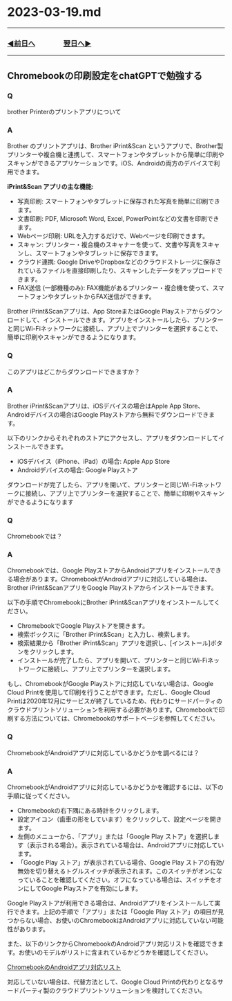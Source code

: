 

# 2023-03-19.md

---
### [◀️前日へ](https://github.com/yuasys/chatty-journal/blob/main/2023/03/2023-03-18.md)&emsp;&emsp;&emsp;&emsp;[翌日へ▶️](https://github.com/yuasys/chatty-journal/blob/main/2023/03/2023-03-20.md)

---

## Chromebookの印刷設定をchatGPTで勉強する

### Q 
brother Printerのプリントアプリについて

### A
Brother のプリントアプリは、Brother iPrint&Scan というアプリで、Brother製プリンターや複合機と連携して、スマートフォンやタブレットから簡単に印刷やスキャンができるアプリケーションです。iOS、Androidの両方のデバイスで利用できます。

**iPrint&Scan アプリの主な機能:**

- 写真印刷: スマートフォンやタブレットに保存された写真を簡単に印刷できます。
- 文書印刷: PDF, Microsoft Word, Excel, PowerPointなどの文書を印刷できます。
- Webページ印刷: URLを入力するだけで、Webページを印刷できます。
- スキャン: プリンター・複合機のスキャナーを使って、文書や写真をスキャンし、スマートフォンやタブレットに保存できます。
- クラウド連携: Google DriveやDropboxなどのクラウドストレージに保存されているファイルを直接印刷したり、スキャンしたデータをアップロードできます。
- FAX送信 (一部機種のみ): FAX機能があるプリンター・複合機を使って、スマートフォンやタブレットからFAX送信ができます。

Brother iPrint&Scanアプリは、App StoreまたはGoogle Playストアからダウンロードして、インストールできます。アプリをインストールしたら、プリンターと同じWi-Fiネットワークに接続し、アプリ上でプリンターを選択することで、簡単に印刷やスキャンができるようになります。

### Q
このアプリはどこからダウンロードできますか？

### A
Brother iPrint&Scanアプリは、iOSデバイスの場合はApple App Store、Androidデバイスの場合はGoogle Playストアから無料でダウンロードできます。

以下のリンクからそれぞれのストアにアクセスし、アプリをダウンロードしてインストールできます。

- iOSデバイス（iPhone、iPad）の場合: Apple App Store
- Androidデバイスの場合: Google Playストア

ダウンロードが完了したら、アプリを開いて、プリンターと同じWi-Fiネットワークに接続し、アプリ上でプリンターを選択することで、簡単に印刷やスキャンができるようになります

### Q
Chromebookでは？

### A
Chromebookでは、Google PlayストアからAndroidアプリをインストールできる場合があります。ChromebookがAndroidアプリに対応している場合は、Brother iPrint&ScanアプリをGoogle Playストアからインストールできます。

以下の手順でChromebookにBrother iPrint&Scanアプリをインストールしてください。

- ChromebookでGoogle Playストアを開きます。
- 検索ボックスに「Brother iPrint&Scan」と入力し、検索します。
- 検索結果から「Brother iPrint&Scan」アプリを選択し、[インストール]ボタンをクリックします。
- インストールが完了したら、アプリを開いて、プリンターと同じWi-Fiネットワークに接続し、アプリ上でプリンターを選択します。

もし、ChromebookがGoogle Playストアに対応していない場合は、Google Cloud Printを使用して印刷を行うことができます。ただし、Google Cloud Printは2020年12月にサービスが終了しているため、代わりにサードパーティのクラウドプリントソリューションを利用する必要があります。Chromebookで印刷する方法については、Chromebookのサポートページを参照してください。

### Q
ChromebookがAndroidアプリに対応しているかどうかを調べるには？

### A
ChromebookがAndroidアプリに対応しているかどうかを確認するには、以下の手順に従ってください。

- Chromebookの右下隅にある時計をクリックします。
- 設定アイコン（歯車の形をしています）をクリックして、設定ページを開きます。
- 左側のメニューから、「アプリ」または「Google Play ストア」を選択します（表示される場合）。表示されている場合は、Androidアプリに対応しています。
- 「Google Play ストア」が表示されている場合、Google Play ストアの有効/無効を切り替えるトグルスイッチが表示されます。このスイッチがオンになっていることを確認してください。オフになっている場合は、スイッチをオンにしてGoogle Playストアを有効にします。


Google Playストアが利用できる場合は、Androidアプリをインストールして実行できます。上記の手順で「アプリ」または「Google Play ストア」の項目が見つからない場合、お使いのChromebookはAndroidアプリに対応していない可能性があります。

また、以下のリンクからChromebookのAndroidアプリ対応リストを確認できます。お使いのモデルがリストに含まれているかどうかを確認してください。

[ChromebookのAndroidアプリ対応リスト](https://sites.google.com/a/chromium.org/dev/chromium-os/chrome-os-systems-supporting-android-apps)

対応していない場合は、代替方法として、Google Cloud Printの代わりとなるサードパーティ製のクラウドプリントソリューションを検討してください。




